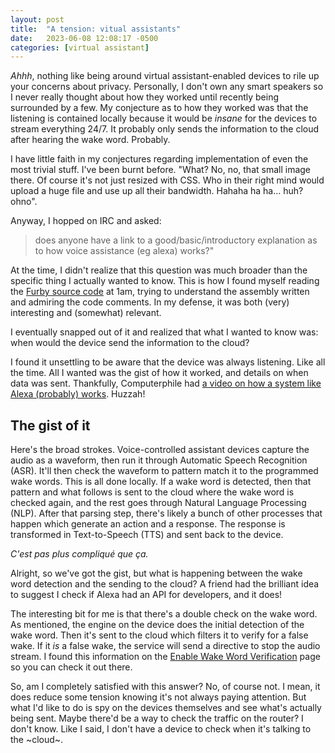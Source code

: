 ```yaml
---
layout: post
title:  "A tension: vitual assistants"
date:   2023-06-08 12:08:17 -0500
categories: [virtual assistant]
---
```


_Ahhh_, nothing like being around virtual assistant-enabled devices to rile up
your concerns about privacy. Personally, I don't own any smart speakers so I
never really thought about how they worked until recently being surrounded by a
few. My conjecture as to how they worked was that the listening is contained
locally because it would be _insane_ for the devices to stream everything 24/7.
It probably only sends the information to the cloud after hearing the wake word.
Probably.

I have little faith in my conjectures regarding implementation of even the most
trivial stuff. I've been burnt before. "What? No, no, that small image there. Of
course it's not just resized with CSS. Who in their right mind would upload a
huge file and use up all their bandwidth. Hahaha ha ha... huh? ohno".

Anyway, I hopped on IRC and asked:

> does anyone have a link to a good/basic/introductory explanation as to how
voice assistance (eg alexa) works?"

At the time, I didn't realize that this question was much broader than the
specific thing I actually wanted to know. This is how I found myself reading the
[Furby source code][source-code-furby] at 1am, trying to understand the assembly
written and admiring the code comments. In my defense, it was both (very)
interesting and (somewhat) relevant. 

I eventually snapped out of it and realized that what I wanted to know was: when
would the device send the information to the cloud?

I found it unsettling to be aware that the device was always listening. Like all
the time. All I wanted was the gist of how it worked, and details on when data
was sent. Thankfully, Computerphile had [a video on how a system like Alexa
(probably) works][YT-alexa]. Huzzah!

## The gist of it

Here's the broad strokes. Voice-controlled assistant devices capture the audio
as a waveform, then run it through Automatic Speech Recognition (ASR). It'll
then check the waveform to pattern match it to the programmed wake words. This
is all done locally. If a wake word is detected, then that pattern and what
follows is sent to the cloud where the wake word is checked again, and the rest
goes through Natural Language Processing (NLP). After that parsing step, there's
likely a bunch of other processes that happen which generate an action and a
response. The response is transformed in Text-to-Speech (TTS) and sent back to
the device.

_C'est pas plus compliqué que ça._

Alright, so we've got the gist, but what is happening between the wake word
detection and the sending to the cloud? A friend had the brilliant idea to
suggest I check if Alexa had an API for developers, and it does!

The interesting bit for me is that there's a double check on the wake word. As
mentioned, the engine on the device does the initial detection of the wake word.
Then it's sent to the cloud which filters it to verify for a false wake. If it
_is_ a false wake, the service will send a directive to stop the audio stream. I
found this information on the [Enable Wake Word Verification][amz-wake-word]
page so you can check it out there.

So, am I completely satisfied with this answer? No, of course not. I mean, it
does reduce some tension knowing it's not always paying attention. But what I'd
like to do is spy on the devices themselves and see what's actually being sent.
Maybe there'd be a way to check the traffic on the router? I don't know. Like I
said, I don't have a device to check when it's talking to the ~cloud~.

[source-code-furby]: https://archive.org/details/furby-source/
[YT-alexa]: https://www.youtube.com/watch?v=Qt4lliKBjRw
[amz-wake-word]: https://developer.amazon.com/en-US/docs/alexa/alexa-voice-service/enable-cloud-based-wake-word-verification.html#implement
